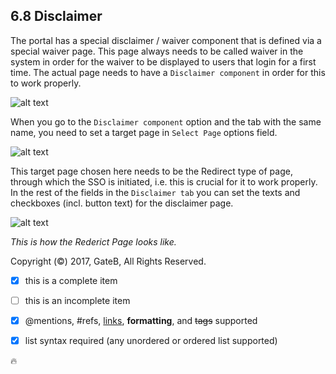 ## 6.8 Disclaimer

The portal has a special disclaimer / waiver component that is defined via a special waiver page.  This page always needs to be called waiver in the system in order for the waiver to be displayed to users that login for a first time. The actual page needs to have a `Disclaimer component`  in order for this to work properly.

![alt text](//reference/dummy.png "this is a placeholder")

When you go to the `Disclaimer component` option and the tab with the same name, you need to set a target page in `Select Page` options field.

![alt text](//reference/dummy.png "this is a placeholder")

This target page chosen here needs to be the Redirect type of page, through which the SSO is initiated, i.e. this is crucial for it to work properly. In the rest of the fields in the `Disclaimer tab` you can set the texts and checkboxes (incl. button text) for the disclaimer page.

![alt text](//reference/dummy.png "this is a placeholder")

*This is how the Rederict Page looks like.*


Copyright (©) 2017, GateB, All Rights Reserved.


- [x] this is a complete item
- [ ] this is an incomplete item
- [x] @mentions, #refs, [links](), **formatting**, and <del>tags</del> supported
- [x] list syntax required (any unordered or ordered list supported)


:fire:
